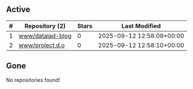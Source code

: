 ## Active
| # | Repository (2) | Stars | Last Modified |
| --- | --- | --- | --- |
| 1 | [www/datalad-blog](https://hub.datalad.org/www/datalad-blog) | 0 | 2025-09-12 12:58:09+00:00 |
| 2 | [www/project.d.o](https://hub.datalad.org/www/project.d.o) | 0 | 2025-09-12 12:58:10+00:00 |

## Gone
No repositories found!
